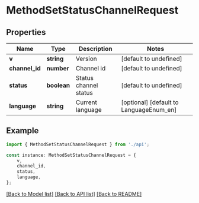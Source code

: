 # MethodSetStatusChannelRequest


## Properties

Name | Type | Description | Notes
------------ | ------------- | ------------- | -------------
**v** | **string** | Version | [default to undefined]
**channel_id** | **number** | Channel id | [default to undefined]
**status** | **boolean** | Status channel status | [default to undefined]
**language** | **string** | Current language | [optional] [default to LanguageEnum_en]

## Example

```typescript
import { MethodSetStatusChannelRequest } from './api';

const instance: MethodSetStatusChannelRequest = {
    v,
    channel_id,
    status,
    language,
};
```

[[Back to Model list]](../README.md#documentation-for-models) [[Back to API list]](../README.md#documentation-for-api-endpoints) [[Back to README]](../README.md)
